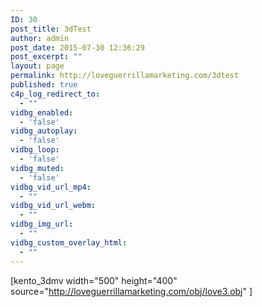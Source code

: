 ```yaml
---
ID: 30
post_title: 3dTest
author: admin
post_date: 2015-07-30 12:36:29
post_excerpt: ""
layout: page
permalink: http://loveguerrillamarketing.com/3dtest
published: true
c4p_log_redirect_to:
  - ""
vidbg_enabled:
  - 'false'
vidbg_autoplay:
  - 'false'
vidbg_loop:
  - 'false'
vidbg_muted:
  - 'false'
vidbg_vid_url_mp4:
  - ""
vidbg_vid_url_webm:
  - ""
vidbg_img_url:
  - ""
vidbg_custom_overlay_html:
  - ""
---
```

[kento_3dmv width="500" height="400" source="http://loveguerrillamarketing.com/obj/love3.obj" ]